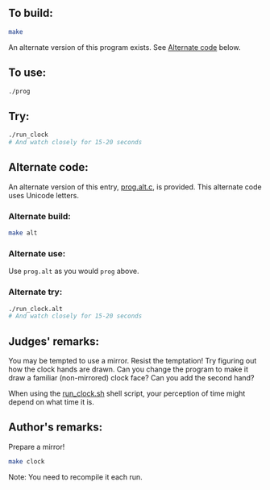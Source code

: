 ## To build:

```sh
make
```

An alternate version of this program exists. See [Alternate
code](#alternate-code) below.


## To use:

```sh
./prog
```


## Try:

```sh
./run_clock
# And watch closely for 15-20 seconds
```


## Alternate code:

An alternate version of this entry, [prog.alt.c](prog.alt.c), is provided.  This
alternate code uses Unicode letters.


### Alternate build:

```sh
make alt
```


### Alternate use:

Use `prog.alt` as you would `prog` above.


### Alternate try:

```sh
./run_clock.alt
# And watch closely for 15-20 seconds
```


## Judges' remarks:

You may be tempted to use a mirror. Resist the temptation! Try figuring out how
the clock hands are drawn.  Can you change the program to make it draw a
familiar (non-mirrored) clock face? Can you add the second hand?

When using the [run_clock.sh](run_clock.sh) shell script, your perception of
time might depend on what time it is.


## Author's remarks:

Prepare a mirror!

```sh
make clock
```

Note: You need to recompile it each run.

<!--

    Copyright © 1984-2024 by Landon Curt Noll. All Rights Reserved.

    You are free to share and adapt this file under the terms of this license:

	Creative Commons Attribution-ShareAlike 4.0 International (CC BY-SA 4.0)

    For more information, see:

	https://creativecommons.org/licenses/by-sa/4.0/

-->
